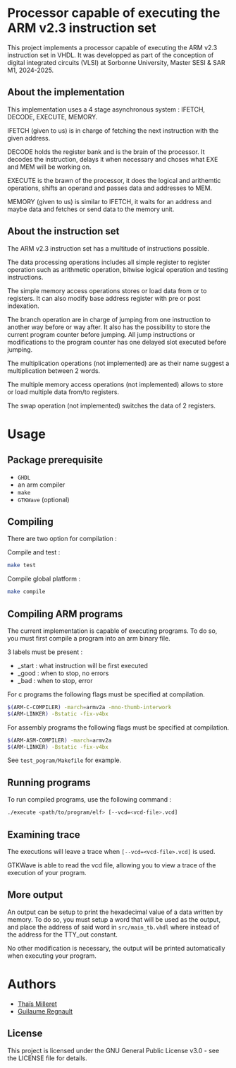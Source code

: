 # Processor capable of executing the ARM v2.3 instruction set

This project implements a processor capable of executing the ARM v2.3 instruction set in VHDL. It was developped as part of the conception of digital integrated circuits (VLSI) at Sorbonne University, Master SESI & SAR M1, 2024-2025.

## About the implementation

This implementation uses a 4 stage asynchronous system : IFETCH, DECODE, EXECUTE, MEMORY.

IFETCH (given to us) is in charge of fetching the next instruction with the given address.

DECODE holds the register bank and is the brain of the processor. It decodes the instruction, delays it when necessary and choses what EXE and MEM will be working on.

EXECUTE is the brawn of the processor, it does the logical and arithemtic operations, shifts an operand and passes data and addresses to MEM.

MEMORY (given to us) is similar to IFETCH, it waits for an address and maybe data and fetches or send data to the memory unit.

## About the instruction set

The ARM v2.3 instruction set has a multitude of instructions possible.

The data processing operations includes all simple register to register operation such as arithmetic operation, bitwise logical operation and testing instructions.

The simple memory access operations stores or load data from or to registers. It can also modify base address register with pre or post indexation.

The branch operation are in charge of jumping from one instruction to another way before or way after. It also has the possibility to store the current program counter before jumping. All jump instructions or modifications to the program counter has one delayed slot executed before jumping.

The multiplication operations (not implemented) are as their name suggest a multiplication between 2 words.

The multiple memory access operations (not implemented) allows to store or load multiple data from/to registers.

The swap operation (not implemented) switches the data of 2 registers.

# Usage

## Package prerequisite

- `GHDL`
- an arm compiler
- `make`
- `GTKWave` (optional)

## Compiling

There are two option for compilation :

Compile and test :

```sh
make test
```

Compile global platform :

```sh
make compile
```

## Compiling ARM programs

The current implementation is capable of executing programs. To do so, you must first compile a program into an arm binary file.

3 labels must be present :
- _start : what instruction will be first executed
- _good : when to stop, no errors
- _bad : when to stop, error

For c programs the following flags must be specified at compilation.

```sh
$(ARM-C-COMPILER) -march=armv2a -mno-thumb-interwork
$(ARM-LINKER) -Bstatic -fix-v4bx
```

For assembly programs the following flags must be specified at compilation.

```sh
$(ARM-ASM-COMPILER) -march=armv2a
$(ARM-LINKER) -Bstatic -fix-v4bx
```

See `test_pogram/Makefile` for example.

## Running programs

To run compiled programs, use the following command :

```sh
./execute <path/to/program/elf> [--vcd=<vcd-file>.vcd]
```

## Examining trace

The executions will leave a trace when `[--vcd=<vcd-file>.vcd]` is used.

GTKWave is able to read the vcd file, allowing you to view a trace of the execution of your program.

## More output

An output can be setup to print the hexadecimal value of a data written by memory. To do so, you must setup a word that will be used as the output, and place the address of said word in `src/main_tb.vhdl` where instead of the address for the TTY_out constant.

No other modification is necessary, the output will be printed automatically when executing your program.

# Authors

- [Thaïs Milleret](https://www.linkedin.com/in/thais-milleret/)
- [Guilaume Regnault](https://www.linkedin.com/in/guillaume-regnault-754b8a332)

## License

This project is licensed under the GNU General Public License v3.0 - see the LICENSE file for details.
